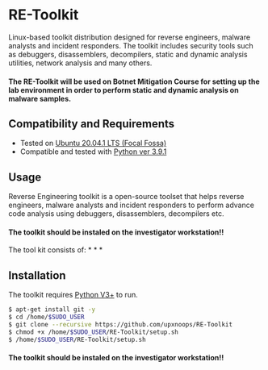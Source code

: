  RE-Toolkit
============

Linux-based toolkit distribution designed for reverse engineers, malware analysts and incident responders. The toolkit includes security tools such as debuggers, disassemblers, decompilers, static and dynamic analysis utilities, network analysis and many others. 

#### The RE-Toolkit will be used on **Botnet Mitigation Course** for setting up the lab environment in order to perform static and dynamic analysis on malware samples.
 

Compatibility and Requirements
------------------------------
* Tested on [Ubuntu 20.04.1 LTS (Focal Fossa)](https://releases.ubuntu.com/20.04/)
* Compatible and tested with [Python ver 3.9.1](https://www.python.org/)

Usage
-----
Reverse Engineering toolkit is a open-source toolset that helps reverse engineers, malware analysts and incident responders to perform advance code analysis using debuggers, disassemblers, decompilers etc. 

#### The toolkit should be instaled on the investigator workstation!!

The tool kit consists of:
* 
* 
* 

Installation
-----
The toolkit requires [Python V3+](https://www.python.org/) to run.

```sh
$ apt-get install git -y
$ cd /home/$SUDO_USER
$ git clone --recursive https://github.com/upxnoops/RE-Toolkit
$ chmod +x /home/$SUDO_USER/RE-Toolkit/setup.sh
$ /home/$SUDO_USER/RE-Toolkit/setup.sh
```

#### The toolkit should be instaled on the investigator workstation!!

